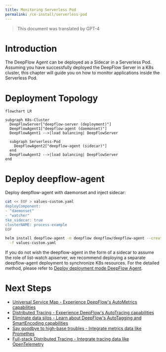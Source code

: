 ```yaml
---
title: Monitoring Serverless Pod
permalink: /ce-install/serverless-pod
---
```


> This document was translated by GPT-4

# Introduction

The DeepFlow Agent can be deployed as a Sidecar in a Serverless Pod. Assuming you have successfully deployed the DeepFlow Server in a K8s cluster, this chapter will guide you on how to monitor applications inside the Serverless Pod.

# Deployment Topology

```mermaid
flowchart LR

subgraph K8s-Cluster
  DeepFlowServer["deepflow-server (deployment)"]
  DeepFlowAgent1["deepflow-agent (daemonset)"]
  DeepFlowAgent1 -->|load balancing| DeepFlowServer

  subgraph Serverless-Pod
    DeepFlowAgent2["deepflow-agent (sidecar)"]
  end
  DeepFlowAgent2 -->|load balancing| DeepFlowServer
end
```

# Deploy deepflow-agent

Deploy deepflow-agent with daemonset and inject sidecar:

```bash
cat << EOF > values-custom.yaml
deployComponent:
- "daemonset"
- "watcher"
tke_sidecar: true
clusterNAME: process-example
EOF

helm install deepflow-agent -n deepflow deepflow/deepflow-agent --create-namespace \
  -f values-custom.yaml
```

If you do not wish the deepflow-agent in the form of a sidecar to assume the role of list-watch apiserver, we recommend deploying a separate deepflow-agent deployment to synchronize K8s resources. For the detailed method, please refer to [Deploy deployment mode DeepFlow Agent](../best-practice/special-environment-deployment/#Deploy-deployment-mode-DeepFlow-Agent).

# Next Steps

- [Universal Service Map - Experience DeepFlow's AutoMetrics capabilities](../features/universal-map/auto-metrics/)
- [Distributed Tracing - Experience DeepFlow's AutoTracing capabilities](../features/distributed-tracing/auto-tracing/)
- [Eliminate data silos - Learn about DeepFlow's AutoTagging and SmartEncoding capabilities](../features/auto-tagging/eliminate-data-silos/)
- [Say goodbye to high-base troubles - Integrate metrics data like Promethes](../integration/input/metrics/metrics-auto-tagging/)
- [Full-stack Distributed Tracing - Integrate tracing data like OpenTelemetry](../integration/input/tracing/full-stack-distributed-tracing/)
